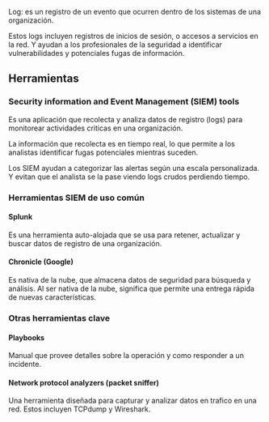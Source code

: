 Log: es un registro de un evento que ocurren dentro de los sistemas de una organización. 

Estos logs incluyen registros de inicios de sesión, o accesos a servicios en la red. Y ayudan a los profesionales de la seguridad a identificar vulnerabilidades y potenciales fugas de información. 

## Herramientas

### Security information and Event Management (SIEM) tools

Es una aplicación que recolecta y analiza datos de registro (logs) para monitorear actividades criticas en una organización. 

La información que recolecta es en tiempo real, lo que permite a los analistas identificar fugas potenciales mientras suceden. 

Los SIEM ayudan a categorizar las alertas según una escala personalizada. Y evitan que el analista se la pase viendo logs crudos perdiendo tiempo. 

### Herramientas SIEM de uso común

#### Splunk 

Es una herramienta auto-alojada que se usa para retener, actualizar y buscar datos de registro de una organización. 

#### Chronicle (Google)

Es nativa de la nube, que almacena datos de seguridad para búsqueda y análisis. Al ser nativa de la nube, significa que permite una entrega rápida de nuevas características. 

### Otras herramientas clave

#### Playbooks

Manual que provee detalles sobre la operación y como responder a un incidente. 
#### Network protocol analyzers (packet sniffer)

Una herramienta diseñada para capturar y analizar datos en trafico en una red. Estos incluyen TCPdump y Wireshark. 



